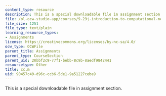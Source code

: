 ```yaml
---
content_type: resource
description: This is a special downloadable file in assignment section.
file: /ol-ocw-studio-app/courses/9-29j-introduction-to-computational-neuroscience-spring-2004/90457c49d96cccb65de19a51227ceba9_cc.m
file_size: 1251
file_type: text/plain
learning_resource_types:
- Assignments
license: https://creativecommons.org/licenses/by-nc-sa/4.0/
ocw_type: OCWFile
parent_title: Assignments
parent_type: CourseSection
parent_uid: 20bbf2c9-77f1-bebb-8c9b-8aedf9842441
resourcetype: Other
title: cc.m
uid: 90457c49-d96c-ccb6-5de1-9a51227ceba9
---
```

This is a special downloadable file in assignment section.